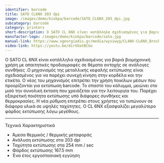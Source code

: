 ```yaml
---
identifier: barcode
title: SATO CL6NX 203 dpi
image: /images/demo/kiokpa/barcode/SATO_CL6NX_203_dpi.jpg
subcategory: barcode
category: printers
short-description: Ο SATO CL 6NX είναι κατάλληλα σχεδιασμένος για βαριά βιομηχανική χρήση με απαιτητικές προδιαγραφές σε θέματα αντοχής σε ανάλογες συνθήκες.
manufactor-logo: /images/demo/kiokpa/barcode/sato.jpg
manual-link: https://www.xgeorgiadis.gr/media/wysiwyg/CL4NX-CL6NX_Brochure_1_1.pdf
video-link: https://youtu.be/dirVUatBCGo
---
```




Ο SATO CL 6NX είναι κατάλληλα σχεδιασμένος για βαριά βιομηχανική χρήση με απαιτητικές προδιαγραφές σε θέματα αντοχής σε ανάλογες συνθήκες .Ο μηχανισμός της μεταλλικής κεφαλής εκτύπωσης είναι σχεδιασμένος για να παρέχει συνεχή κίνηση στην κορδέλα και την ετικέτα. Ο νέος του μηχανισμός επιτρέπει την χρήση ποικίλων μέσων που προορίζονται για εκτύπωση barcode. Το σπαστό του κάλυμμα, μειώνει στο μισό την συνολική έκταση που χρειάζεται για την λειτουργία του. Παρέχει εξαιρετική ποιότητα εκτύπωσης υπό διάφορες συνθήκες και θερμοκρασίες. Η νέα ρύθμιση επιτρέπει στους χρήστες να τυπώνουν σε διάφορα υλικά σε υψηλές ταχύτητες. Ο CL 6NX εξασφαλίζει μεγαλύτερο φάρδος εκτύπωσης λόγω μεγέθους.

---




Τεχνικά Χαρακτηριστικά

*    Άμεσα θερμικός / θερμικής μεταφοράς
*    Ανάλυση εκτύπωσης στα 203 dpi
*    Ταχύτητα εκτύπωσης στα 254 mm / sec
*    Φάρδος εκτύπωσης 167.5 mm
*    Ένα έτος εργοστασιακή εγγύηση